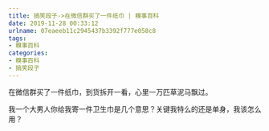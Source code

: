 ```yaml
---
title: 搞笑段子->在微信群买了一件纸巾 | 糗事百科
date: 2019-11-28 00:33:12
urlname: 07eaeeb11c2945437b3392f777e058c8
tags: 
- 糗事百科
categories:
- 糗事百科
- 搞笑段子
---
```

在微信群买了一件纸巾，到货拆开一看，心里一万匹草泥马飘过。

我一个大男人你给我寄一件卫生巾是几个意思？关键我特么的还是单身，我该怎么用？


